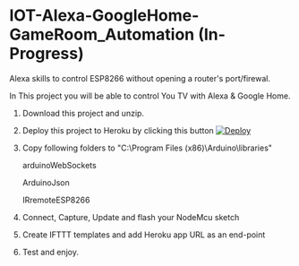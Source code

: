 # IOT-Alexa-GoogleHome-GameRoom_Automation (In-Progress)

Alexa skills to control ESP8266 without opening a router's port/firewal.


In This project you will be able to control You TV with Alexa & Google Home.

1. Download this project and unzip.

2. Deploy this project to Heroku by clicking this button
    [![Deploy](https://www.herokucdn.com/deploy/button.svg)](https://heroku.com/deploy)

3. Copy following folders to "C:\Program Files (x86)\Arduino\libraries"

    arduinoWebSockets

    ArduinoJson
    
    IRremoteESP8266

4. Connect, Capture, Update and flash your NodeMcu sketch

5. Create IFTTT templates and add Heroku app URL as an end-point

6. Test and enjoy.

